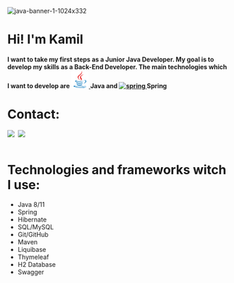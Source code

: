 
![java-banner-1-1024x332](https://user-images.githubusercontent.com/36209711/164946991-c6c9ec71-c3bc-4ba3-8529-97c176d1568f.png)

# Hi! I'm Kamil
#### I want to take my first steps as a Junior Java Developer. My goal is to develop my skills as a Back-End Developer. The main technologies which I want to develop are  <a href="https://www.java.com" target="_blank" rel="noreferrer"> <img src="https://raw.githubusercontent.com/devicons/devicon/master/icons/java/java-original.svg" alt="java" width="40" height="40"/> </a> Java and  <a href="https://spring.io/" target="_blank" rel="noreferrer"> <img src="https://www.vectorlogo.zone/logos/springio/springio-icon.svg" alt="spring" width="40" height="40"/> </a> Spring

# Contact:
<a href="https://www.linkedin.com/in/kamil-frant/">
  <img align="left" width="24px" src="https://cdn.jsdelivr.net/npm/simple-icons@v3/icons/linkedin.svg"  /></a>
<a href="mailto:frantkamil@gmail.com">
  <img align="left" width="26px" src="https://cdn.jsdelivr.net/npm/simple-icons@v3/icons/gmail.svg" /></a>
<br></br>

# Technologies and frameworks witch I use:

* Java 8/11
* Spring
* Hibernate
* SQL/MySQL
* Git/GitHub
* Maven
* Liquibase
* Thymeleaf
* H2 Database
* Swagger



